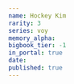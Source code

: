 ```yaml
---
name: Hockey Kim
rarity: 3
series: voy
memory_alpha:
bigbook_tier: -1
in_portal: true
date:
published: true
---
```



